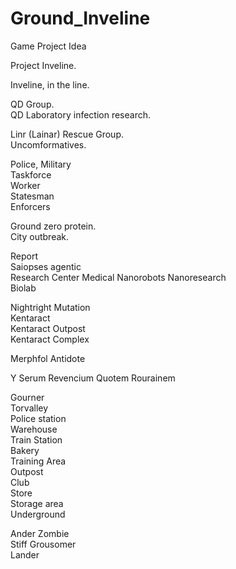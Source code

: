 # Ground_Inveline
Game Project Idea

Project Inveline.

Inveline, in the line.

QD Group.   
QD Laboratory infection research.

Linr (Lainar) Rescue Group.  
Uncomformatives.  

Police, Military  
Taskforce  
Worker  
Statesman  
Enforcers  

Ground zero protein.  
City outbreak.  

Report  
Saiopses agentic  
Research Center Medical Nanorobots Nanoresearch  
Biolab  

Nightright Mutation  
Kentaract  
Kentaract Outpost  
Kentaract Complex  

Merphfol Antidote

Y Serum
Revencium
Quotem
Rourainem
 
Gourner  
Torvalley   
Police station   
Warehouse  
Train Station  
Bakery   
Training Area  
Outpost  
Club  
Store    
Storage area   
Underground  

Ander Zombie   
Stiff Grousomer  
Lander

